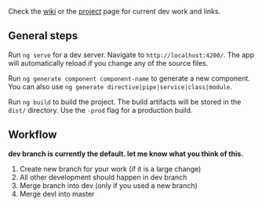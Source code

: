 

Check the [wiki](https://github.com/jpruee/badness-ng2-site/wiki) or the [project](https://github.com/jpruee/badness-ng2-site/projects/1) page for current dev work and links.

## General steps

Run `ng serve` for a dev server. Navigate to `http://localhost:4200/`. The app will automatically reload if you change any of the source files.

Run `ng generate component component-name` to generate a new component. You can also use `ng generate directive|pipe|service|class|module`.

Run `ng build` to build the project. The build artifacts will be stored in the `dist/` directory. Use the `-prod` flag for a production build.

## Workflow

**dev branch is currently the default. let me know what you think of this.**

1) Create new branch for your work (if it is a large change)  
2) All other development should happen in dev branch  
3) Merge branch into dev (only if you used a new branch)  
4) Merge devl into master
